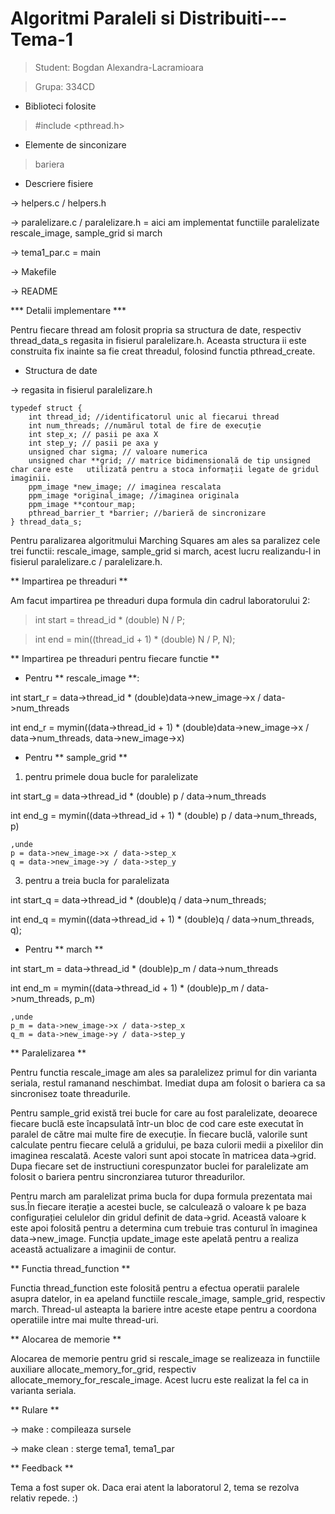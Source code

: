 Algoritmi Paraleli si Distribuiti---Tema-1
====================

> Student: Bogdan Alexandra-Lacramioara

> Grupa: 334CD




* Biblioteci folosite 
 > #include <pthread.h>

* Elemente de sinconizare
 > bariera

* Descriere fisiere
  
-> helpers.c / helpers.h

-> paralelizare.c / paralelizare.h  = aici am implementat functiile paralelizate rescale_image, sample_grid si march

-> tema1_par.c = main

-> Makefile

-> README 



*** Detalii implementare ***

Pentru fiecare thread am folosit propria sa structura de date, respectiv thread_data_s regasita in fisierul paralelizare.h. Aceasta structura ii este construita fix inainte sa fie creat threadul, folosind functia pthread_create.

* Structura de date 

 -> regasita in fisierul paralelizare.h 

    typedef struct {
        int thread_id; //identificatorul unic al fiecarui thread
        int num_threads; //numărul total de fire de execuție
        int step_x; // pasii pe axa X
        int step_y; // pasii pe axa y
        unsigned char sigma; // valoare numerica 
        unsigned char **grid; // matrice bidimensională de tip unsigned char care este   utilizată pentru a stoca informații legate de gridul imaginii.
        ppm_image *new_image; // imaginea rescalata
        ppm_image *original_image; //imaginea originala 
        ppm_image **contour_map;
        pthread_barrier_t *barrier; //barieră de sincronizare 
    } thread_data_s;


Pentru paralizarea algoritmului Marching Squares am ales sa paralizez cele trei functii: rescale_image, sample_grid si march, acest lucru realizandu-l in fisierul paralelizare.c / paralelizare.h.


** Impartirea pe threaduri ** 

Am facut impartirea pe threaduri dupa formula din cadrul laboratorului 2:

> int start = thread_id * (double) N / P;

> int end = min((thread_id + 1) * (double) N / P, N);


** Impartirea pe threaduri pentru fiecare functie **

* Pentru ** rescale_image **:

 int start_r = data->thread_id * (double)data->new_image->x / data->num_threads

 int end_r = mymin((data->thread_id + 1) * (double)data->new_image->x / data->num_threads, data->new_image->x)

* Pentru ** sample_grid **

1. pentru primele doua bucle for paralelizate
   

int start_g = data->thread_id * (double) p / data->num_threads

int end_g = mymin((data->thread_id + 1) * (double) p / data->num_threads, p) 

     
    ,unde 
    p = data->new_image->x / data->step_x
    q = data->new_image->y / data->step_y

3. pentru a treia bucla for paralelizata


int start_q = data->thread_id * (double)q / data->num_threads;

int end_q = mymin((data->thread_id + 1) * (double)q / data->num_threads, q);

    
* Pentru ** march **

int start_m = data->thread_id * (double)p_m / data->num_threads

int end_m = mymin((data->thread_id + 1) * (double)p_m / data->num_threads, p_m)


    ,unde 
    p_m = data->new_image->x / data->step_x
    q_m = data->new_image->y / data->step_y
    

** Paralelizarea **

Pentru functia rescale_image am ales sa paralelizez primul for din varianta seriala, restul ramanand neschimbat. Imediat dupa am folosit o bariera ca sa sincronisez toate threadurile.

Pentru sample_grid există trei bucle for care au fost paralelizate, deoarece fiecare buclă este încapsulată într-un bloc de cod care este executat în paralel de către mai multe fire de execuție. În fiecare buclă, valorile sunt calculate pentru fiecare celulă a gridului, pe baza culorii medii a pixelilor din imaginea rescalată. Aceste valori sunt apoi stocate în matricea data->grid. Dupa fiecare set de instructiuni corespunzator buclei for paralelizate am folosit o bariera pentru sincronziarea tuturor threadurilor.

Pentru march am paralelizat prima bucla for dupa formula prezentata mai sus.În fiecare iterație a acestei bucle, se calculează o valoare k pe baza configurației celulelor din gridul definit de data->grid. Această valoare k este apoi folosită pentru a determina cum trebuie tras conturul în imaginea data->new_image. Funcția update_image este apelată pentru a realiza această actualizare a imaginii de contur.


** Functia thread_function **

Functia thread_function este folosită pentru a efectua operatii paralele asupra datelor, in ea apeland functiile rescale_image, sample_grid, respectiv  march. Thread-ul asteapta la bariere intre aceste etape pentru a coordona operatiile intre mai multe thread-uri. 


** Alocarea de memorie **

Alocarea de memorie pentru grid si rescale_image se realizeaza in functiile auxiliare allocate_memory_for_grid, respectiv allocate_memory_for_rescale_image. Acest lucru este realizat la fel ca in varianta seriala.


** Rulare **

-> make : compileaza sursele

-> make clean : sterge tema1, tema1_par 

** Feedback **

Tema a fost super ok. Daca erai atent la laboratorul 2, tema se rezolva relativ repede. :)

